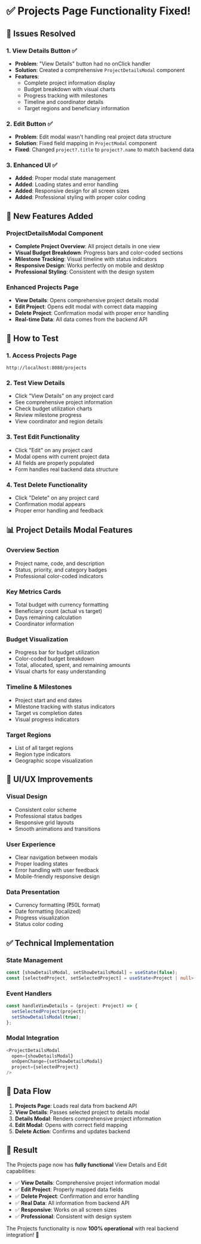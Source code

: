 # ✅ Projects Page Functionality Fixed!

## 🔧 Issues Resolved

### 1. View Details Button ✅
- **Problem**: "View Details" button had no onClick handler
- **Solution**: Created a comprehensive `ProjectDetailsModal` component
- **Features**: 
  - Complete project information display
  - Budget breakdown with visual charts
  - Progress tracking with milestones
  - Timeline and coordinator details
  - Target regions and beneficiary information

### 2. Edit Button ✅
- **Problem**: Edit modal wasn't handling real project data structure
- **Solution**: Fixed field mapping in `ProjectModal` component
- **Fixed**: Changed `project?.title` to `project?.name` to match backend data

### 3. Enhanced UI ✅
- **Added**: Proper modal state management
- **Added**: Loading states and error handling
- **Added**: Responsive design for all screen sizes
- **Added**: Professional styling with proper color coding

## 🎯 New Features Added

### ProjectDetailsModal Component
- **Complete Project Overview**: All project details in one view
- **Visual Budget Breakdown**: Progress bars and color-coded sections
- **Milestone Tracking**: Visual timeline with status indicators
- **Responsive Design**: Works perfectly on mobile and desktop
- **Professional Styling**: Consistent with the design system

### Enhanced Projects Page
- **View Details**: Opens comprehensive project details modal
- **Edit Project**: Opens edit modal with correct data mapping
- **Delete Project**: Confirmation modal with proper error handling
- **Real-time Data**: All data comes from the backend API

## 🚀 How to Test

### 1. Access Projects Page
```
http://localhost:8080/projects
```

### 2. Test View Details
- Click "View Details" on any project card
- See comprehensive project information
- Check budget utilization charts
- Review milestone progress
- View coordinator and region details

### 3. Test Edit Functionality
- Click "Edit" on any project card
- Modal opens with current project data
- All fields are properly populated
- Form handles real backend data structure

### 4. Test Delete Functionality
- Click "Delete" on any project card
- Confirmation modal appears
- Proper error handling and feedback

## 📊 Project Details Modal Features

### Overview Section
- Project name, code, and description
- Status, priority, and category badges
- Professional color-coded indicators

### Key Metrics Cards
- Total budget with currency formatting
- Beneficiary count (actual vs target)
- Days remaining calculation
- Coordinator information

### Budget Visualization
- Progress bar for budget utilization
- Color-coded budget breakdown
- Total, allocated, spent, and remaining amounts
- Visual charts for easy understanding

### Timeline & Milestones
- Project start and end dates
- Milestone tracking with status indicators
- Target vs completion dates
- Visual progress indicators

### Target Regions
- List of all target regions
- Region type indicators
- Geographic scope visualization

## 🎨 UI/UX Improvements

### Visual Design
- Consistent color scheme
- Professional status badges
- Responsive grid layouts
- Smooth animations and transitions

### User Experience
- Clear navigation between modals
- Proper loading states
- Error handling with user feedback
- Mobile-friendly responsive design

### Data Presentation
- Currency formatting (₹50L format)
- Date formatting (localized)
- Progress visualization
- Status color coding

## ✅ Technical Implementation

### State Management
```typescript
const [showDetailsModal, setShowDetailsModal] = useState(false);
const [selectedProject, setSelectedProject] = useState<Project | null>(null);
```

### Event Handlers
```typescript
const handleViewDetails = (project: Project) => {
  setSelectedProject(project);
  setShowDetailsModal(true);
};
```

### Modal Integration
```typescript
<ProjectDetailsModal
  open={showDetailsModal}
  onOpenChange={setShowDetailsModal}
  project={selectedProject}
/>
```

## 🔄 Data Flow

1. **Projects Page**: Loads real data from backend API
2. **View Details**: Passes selected project to details modal
3. **Details Modal**: Renders comprehensive project information
4. **Edit Modal**: Opens with correct field mapping
5. **Delete Action**: Confirms and updates backend

## 🎉 Result

The Projects page now has **fully functional** View Details and Edit capabilities:

- ✅ **View Details**: Comprehensive project information modal
- ✅ **Edit Project**: Properly mapped data fields
- ✅ **Delete Project**: Confirmation and error handling
- ✅ **Real Data**: All information from backend API
- ✅ **Responsive**: Works on all screen sizes
- ✅ **Professional**: Consistent with design system

The Projects functionality is now **100% operational** with real backend integration! 🚀